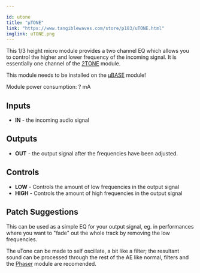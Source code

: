 ```yaml
---

id: utone
title: "µTONE"
link: "https://www.tangiblewaves.com/store/p183/uTONE.html"
imglink: uTONE.png
---
```





This 1/3 height micro module provides a two channel EQ which allows you to control the higher and lower frequency of the incoming signal. It is essentially one channel of the [2TONE](https://wiki.aemodular.com/pmwiki.php/AeManual/2TONE) module.

This module needs to be installed on the [µBASE](https://wiki.aemodular.com/pmwiki.php/AeManual/UBASE) module!

Module power consumption: ? mA

## Inputs

*   **IN** - the incoming audio signal

## Outputs

*   **OUT** - the output signal after the frequencies have been adjusted.

## Controls

*   **LOW** - Controls the amount of low frequencies in the output signal
*   **HIGH** - Controls the amount of high frequencies in the output signal

## Patch Suggestions

This can be used as a simple EQ for your output signal, eg. in performances where you want to "fade" out the whole track by removing the low frequencies.

The uTone can be made to self oscillate, a bit like a filter; the resultant sound can be processed through the rest of the AE like normal, filters and the [Phaser](https://wiki.aemodular.com/pmwiki.php/AeManual/PHASER) module are recomended.





